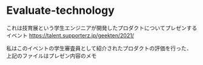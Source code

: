 # Evaluate-technology
これは技育展という学生エンジニアが開発したプロダクトについてプレゼンするイベント
https://talent.supporterz.jp/geekten/2021/

私はこのイベントの学生審査員として紹介されたプロダクトの評価を行った．
上記のファイルはプレゼン内容のメモ
